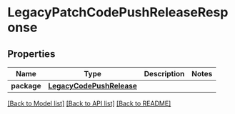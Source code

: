 # LegacyPatchCodePushReleaseResponse

## Properties
Name | Type | Description | Notes
------------ | ------------- | ------------- | -------------
**package** | [**LegacyCodePushRelease**](LegacyCodePushRelease.md) |  | 

[[Back to Model list]](../README.md#documentation-for-models) [[Back to API list]](../README.md#documentation-for-api-endpoints) [[Back to README]](../README.md)

